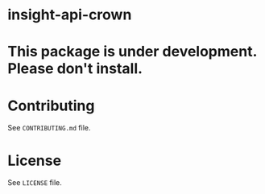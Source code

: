 insight-api-crown
=================

# This package is under development. Please don't install.

Contributing
============

See `CONTRIBUTING.md` file.

License
=======

See `LICENSE` file.

